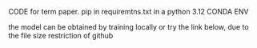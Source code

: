 CODE for term paper.
pip in requiremtns.txt in a python 3.12 CONDA ENV

the model can be obtained by training locally or try the link below, due to the file size restriction of github
